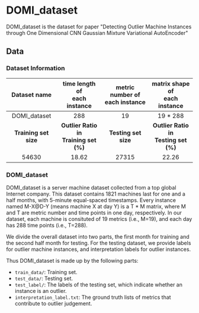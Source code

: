 # DOMI_dataset
DOMI_dataset is the dataset for paper "Detecting Outlier Machine Instances through One Dimensional CNN Gaussian Mixture Variational AutoEncoder"

## Data

### Dataset Information

| Dataset name|time length of <br> each instance </br>  |metric number of <br> each instance </br>| matrix shape of <br> each instance </br>  |
|:------:|:----:|:--------:|:-----:|
| DOMI_dataset | 288 | 19 | 19 * 288 |
| **Training set size** | **Outlier Ratio in <br>Training set (%)</br>** |**Testing set size**|**Outlier Ratio in <br>Testing set (%)</br>**| 
|  54630 | 18.62 | 27315 | 22.26 |


### DOMI_dataset

DOMI_dataset is a server machine dataset collected from a top global Internet company. 
This dataset contains 1821 machines last for one and a half months, with 5-minute equal-spaced timestamps. 
Every instance named M-X@D-Y (means machine X at day Y) is a T * M matrix, where M and T are metric number and time points in one day, respectively. 
In our dataset, each machine is consituted of 19 metrics (i.e., M=19), and each day has 288 time points (i.e., T=288).

We divide the overall dataset into two parts, the first month for training and the second half month for testing. 
For the testing dataset, we provide labels for outlier machine instances, and interpretation labels for outlier instances.

Thus DOMI_dataset is made up by the following parts:

* `train_data/`: Training set.
* `test_data/`: Testing set.
* `test_label/`: The labels of the testing set, which indicate whether an instance is an outlier. 
* `interpretation_label.txt`: The ground truth lists of metrics that contribute to outlier judgement.
